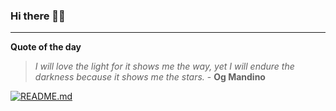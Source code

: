 ### Hi there 👋🏻


---

**Quote of the day**

> *I will love the light for it shows me the way, yet I will endure the darkness because it shows me the stars.* - **Og Mandino** 

[![README.md](https://github.com/marcolovazzano/marcolovazzano/actions/workflows/readme.yml/badge.svg?branch=main)](https://github.com/marcolovazzano/marcolovazzano/actions/workflows/readme.yml)
